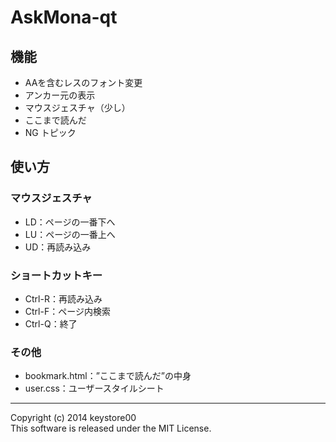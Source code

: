 AskMona-qt
===============
機能
---------------
* AAを含むレスのフォント変更
* アンカー元の表示
* マウスジェスチャ（少し）
* ここまで読んだ
* NG トピック

使い方
---------------

### マウスジェスチャ
* LD：ページの一番下へ
* LU：ページの一番上へ
* UD：再読み込み

### ショートカットキー
* Ctrl-R：再読み込み
* Ctrl-F：ページ内検索
* Ctrl-Q：終了

### その他
* bookmark.html：”ここまで読んだ”の中身
* user.css：ユーザースタイルシート

- - -
Copyright (c) 2014 keystore00  
This software is released under the MIT License.
